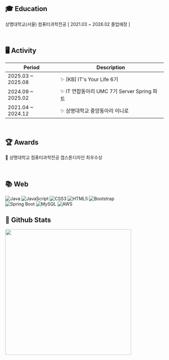## 🎓 Education
<p>상명대학교(서울) 컴퓨터과학전공 [ 2021.03 ~ 2026.02 졸업예정 ]</p>
<br>

## 🖥️ Activity
|Period|Description|
|---|---|
|2025.03 ~ 2025.08|✨ [KB] IT's Your Life 6기|
|2024.09 ~ 2025.02|✨ IT 연합동아리 UMC 7기 Server Spring 파트|
|2021.04 ~ 2024.12|✨ 상명대학교 중앙동아리 이니로|
<br>

## 🏆 Awards
<p>🏅 상명대학교 컴퓨터과학전공 캡스톤디자인 최우수상</p>
<br>

## 📚 Web  
<div>
  <img alt="Java" src ="https://img.shields.io/badge/Java-007396.svg?&style=flat-square&logo=Java&logoColor=white"/>
  <img alt="JavaScript" src ="https://img.shields.io/badge/JavaScript-F7DF1E.svg?&style=flat-square&logo=JavaScript&logoColor=black"/>
  <img alt="CSS3" src ="https://img.shields.io/badge/CSS3-1572B6.svg?&style=flat-square&logo=CSS3&logoColor=white"/>
  <img alt="HTML5" src ="https://img.shields.io/badge/HTML5-E34F26.svg?&style=flat-square&logo=HTML5&logoColor=white"/>
  <img alt="Bootstrap" src ="https://img.shields.io/badge/Bootstrap-7952B3.svg?&style=flat-square&logo=Bootstrap&logoColor=white"/>
</div>
<div>
  <img alt="Spring Boot" src ="https://img.shields.io/badge/Spring%20Boot-6DB33F.svg?&style=flat-square&logo=Spring-Boot&logoColor=white"/>
  <img alt="MySQL" src ="https://img.shields.io/badge/MySQL-4479A1.svg?&style=flat-square&logo=MySQL&logoColor=white"/>
  <img alt="AWS" src ="https://img.shields.io/badge/Amazon%20Web%20Services-232F3E.svg?&style=flat-square&logo=AmazonWebServices&logoColor=white"/>
</div>


<!-- ## ⚙ Tools  
<div>
  <img alt="IntelliJ IDEA" src ="https://img.shields.io/badge/IntelliJ%20IDEA-000000.svg?&style=flat-square&logo=IntelliJ-IDEA&logoColor=white"/>
  <img alt="Git" src ="https://img.shields.io/badge/Git-F05032.svg?&style=flat-square&logo=Git&logoColor=white"/>
  <img alt="Eclipse IDE" src ="https://img.shields.io/badge/Eclipse%20IDE-2C2255.svg?&style=flat-square&logo=Eclipse-IDE&logoColor=white"/>
  <img alt="Visual Studio Code" src ="https://img.shields.io/badge/Visual%20Studio%20Code-007ACC.svg?&style=flat-square&logo=Visual-Studio-Code&logoColor=white"/>
</div> -->



## 🌱 Github Stats
<div align="left" style="display: flex; gap: 10px;">
  <img src="https://github-readme-stats.vercel.app/api?username=suminiee&theme=graywhite&show_icons=true" width="400" />
<!--   <a href="https://www.gitanimals.org/en_US?utm_medium=image&utm_source=suminiee&utm_content=farm">
    <img src="https://render.gitanimals.org/farms/suminiee" width="340" />
  </a> -->
</div>

